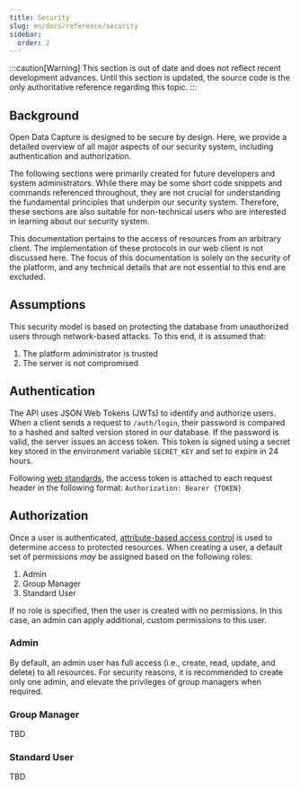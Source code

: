 ```yaml
---
title: Security
slug: en/docs/reference/security
sidebar:
  order: 2
---
```


:::caution[Warning]
This section is out of date and does not reflect recent development advances. Until this section is updated, the source code is the only authoritative reference regarding this topic.
:::

## Background

Open Data Capture is designed to be secure by design. Here, we provide a detailed overview of all major aspects of our security system, including authentication and authorization.

The following sections were primarily created for future developers and system administrators. While there may be some short code snippets and commands referenced throughout, they are not crucial for understanding the fundamental principles that underpin our security system. Therefore, these sections are also suitable for non-technical users who are interested in learning about our security system.

This documentation pertains to the access of resources from an arbitrary client. The implementation of these protocols in our web client is not discussed here. The focus of this documentation is solely on the security of the platform, and any technical details that are not essential to this end are excluded.

## Assumptions

This security model is based on protecting the database from unauthorized users through network-based attacks. To this end, it is assumed that:

1. The platform administrator is trusted
2. The server is not compromised

## Authentication

The API uses JSON Web Tokens (JWTs) to identify and authorize users. When a client sends a request to `/auth/login`, their password is compared to a hashed and salted version stored in our database. If the password is valid, the server issues an access token. This token is signed using a secret key stored in the environment variable `SECRET_KEY` and set to expire in 24 hours.

Following [web standards](https://www.rfc-editor.org/rfc/rfc6750), the access token is attached to each request header in the following format: `Authorization: Bearer {TOKEN}`

## Authorization

Once a user is authenticated, [attribute-based access control](https://en.wikipedia.org/wiki/Attribute-based_access_control) is used to determine access to protected resources. When creating a user, a default set of permissions _may_ be assigned based on the following roles:

1. Admin
2. Group Manager
3. Standard User

If no role is specified, then the user is created with no permissions. In this case, an admin can apply additional, custom permissions to this user.

### Admin

By default, an admin user has full access (i.e., create, read, update, and delete) to all resources. For security reasons, it is recommended to create only one admin, and elevate the privileges of group managers when required.

### Group Manager

TBD

### Standard User

TBD
